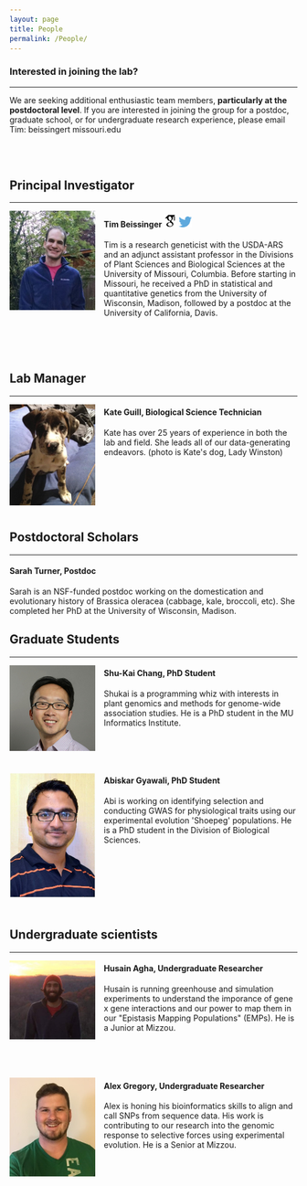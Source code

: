 ```yaml
---
layout: page
title: People
permalink: /People/
---
```


### Interested in joining the lab?
----------------------------------------
We are seeking additional enthusiastic team members, **particularly at the postdoctoral level**. If you are interested in joining the group for a postdoc, graduate school, or for undergraduate research experience, please email Tim: beissingert <at> missouri.edu

<br/>
<br/>


## Principal Investigator
----------------------------------------

<div style="float: left; padding-right: 15px">
    <a href="http://beissingerlab.github.io/img/IronMan.jpg"><img src="/img/Tim.jpg" alt="Tim Beissinger" title="Picture" width="150" border="0" onClick="_gaq.push(['_trackEvent', 'IMGs', 'Image', 'Ironman']);"></a>
</div>

#### Tim Beissinger <a href="http://scholar.google.com/citations?user=PHAEOXIAAAAJ&hl=en" target="_blank"><img src="/img/scholar.png" style="width: 23px;"></a> <a href="/docs/tbeissingerCV_publish.pdf" target="_blank"><i class="fa fa-file-text fa-md"></i></a> <a href="https://twitter.com/timbeissinger" target="_blank"><img src="/img/Twitter_logo_blue.png" style="width: 23px; border=10 px"></a>

Tim is a research geneticist with the USDA-ARS and an adjunct assistant professor in the Divisions of Plant Sciences and Biological Sciences at the University of Missouri, Columbia. Before starting in Missouri, he received a PhD in statistical and quantitative genetics from the University of Wisconsin, Madison, followed by a postdoc at the University of California, Davis.


<br><br><br>

## Lab Manager
----------------------------------------

<div style="float: left; padding-right: 15px">
    <a href="http://beissingerlab.github.io/img/ladyWinston.jpg"><img src="/img/ladyWinston.jpg" alt="Tim Beissinger" title="Picture" width="150" border="0"></a>
</div>

#### Kate Guill, Biological Science Technician
Kate has over 25 years of experience in both the lab and field. She leads all of our data-generating endeavors. (photo is Kate's dog, Lady Winston)

<br><br><br><br><br>

## Postdoctoral Scholars
----------------------------------------

#### Sarah Turner, Postdoc
Sarah is an NSF-funded postdoc working on the domestication and evolutionary history of Brassica oleracea (cabbage, kale, broccoli, etc). She completed her PhD at the University of Wisconsin, Madison.

## Graduate Students
----------------------------------------


<div style="float: left; padding-right: 15px">
    <a href="http://beissingerlab.github.io/img/Shukai.jpg"><img src="/img/Shukai.jpg" title="Shukai" width="150" border="0"></a>
</div>

#### Shu-Kai Chang, PhD Student

Shukai is a programming whiz with interests in plant genomics and methods for genome-wide association studies. He is a PhD student in the MU Informatics Institute.

<br><br><br>

<div style="float: left; padding-right: 15px">
    <a href="http://beissingerlab.github.io/img/Abiskar.jpg"><img src="/img/Abiskar.jpg" title="Abiskar" width="150" border="0"></a>
</div>


#### Abiskar Gyawali, PhD Student

Abi is working on identifying selection and conducting GWAS for physiological traits using our experimental evolution 'Shoepeg' populations. He is a PhD student in the Division of Biological Sciences.

<br><br><br><br><br><br>


## Undergraduate scientists
----------------------------------------
<div style="float: left; padding-right: 15px">
    <a href="http://beissingerlab.github.io/img/Husain.jpg"><img src="/img/Husain.jpg" title="Husain" width="150" border="0"></a>
</div>



#### Husain Agha, Undergraduate Researcher

Husain is running greenhouse and simulation experiments to understand the imporance of  gene x gene interactions and our power to map them in our "Epistasis Mapping Populations" (EMPs).  He is a Junior at Mizzou.


<br><br><br>

<div style="float: left; padding-right: 15px">
    <a href="http://beissingerlab.github.io/img/Alex.jpg"><img src="/img/Alex.jpg" title="Alex" width="150" border="0"></a>
</div>


#### Alex Gregory, Undergraduate Researcher

Alex is honing his bioinformatics skills to align and call SNPs from sequence data. His work is contributing to our research into the genomic response to selective forces using experimental evolution. He is a Senior at Mizzou.

